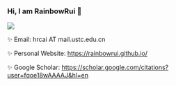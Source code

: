 ### Hi, I am RainbowRui 👋

![](https://github-readme-stats-one-bice.vercel.app/api?username=RainbowRui&show_icons=true&include_all_commits=true&count_private=true&role=OWNER,ORGANIZATION_MEMBER,COLLABORATOR,CONTRIBUTOR&theme=solarized-light)
<!-- ![](https://github-readme-stats.vercel.app/api?username=RainbowRui&show_icons=true&count_private=true&theme=solarized-light) -->
<!-- ![](https://github-readme-stats.vercel.app/api/top-langs/?username=RainbowRui&theme=solarized-light&hide=javascript,html,css) -->

✨ Email: hrcai AT mail.ustc.edu.cn

✨ Personal Website: https://rainbowrui.github.io/

✨ Google Scholar: https://scholar.google.com/citations?user=fqoe18wAAAAJ&hl=en
